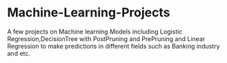 # Machine-Learning-Projects
A few projects on Machine learning Models including Logistic Regression,DecisionTree with PostPruning and PrePruning and Linear Regression to make predictions 
in different fields such as Banking industry and etc.
